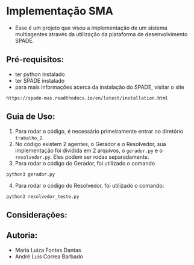 # Implementação SMA
- Esse é um projeto que visou a implementação de um sistema multiagentes através da utilização da plataforma de desenvolvimento SPADE.

## Pré-requisitos:
- ter python instalado
- ter SPADE instalado
- para mais informações acerca da instalação do SPADE, visitar o site
```
https://spade-mas.readthedocs.io/en/latest/installation.html
```

## Guia de Uso:
1. Para rodar o código, é necessário primeiramente entrar no diretório ```trabalho_2```. 
2. No código existem 2 agentes, o Gerador e o Resolvedor, sua implementação foi dividida em 2 arquivos, o ```gerador.py``` e o ```resolvedor.py```. Eles podem ser rodas separadamente.
3. Para rodar o código do Gerador, foi utilizado o comando
```
python3 gerador.py
```
4. Para rodar o código do Resolvedor, foi utilizado o comando:
```
python3 resolvedor_teste.py
```

## Considerações:

	
## Autoria:
- Maria Luiza Fontes Dantas 
- André Luis Correa Barbado
